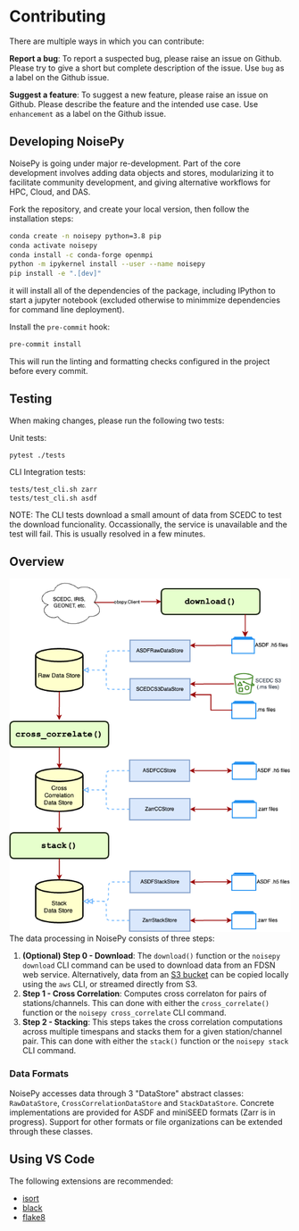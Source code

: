 # Contributing

There are multiple ways in which you can contribute:

**Report a bug**: To report a suspected bug, please raise an issue on Github. Please try to give a short but complete description of the issue. Use ```bug``` as a label on the Github issue.

**Suggest a feature**: To suggest a new feature, please raise an issue on Github. Please describe the feature and the intended use case. Use ```enhancement``` as a label on the Github issue.

## Developing NoisePy

NoisePy is going under major re-development. Part of the core development involves adding data objects and stores, modularizing it to facilitate community development, and giving alternative workflows for HPC, Cloud, and DAS.

Fork the repository, and create your local version, then follow the installation steps:
```bash
conda create -n noisepy python=3.8 pip
conda activate noisepy
conda install -c conda-forge openmpi
python -m ipykernel install --user --name noisepy
pip install -e ".[dev]"
```
it will install all of the dependencies of the package, including IPython to start a jupyter notebook (excluded otherwise to minimmize dependencies for command line deployment).

Install the `pre-commit` hook:
```sh
pre-commit install
```

This will run the linting and formatting checks configured in the project before every commit.

## Testing

When making changes, please run the following two tests:

Unit tests:
```
pytest ./tests
```

CLI Integration tests:
```
tests/test_cli.sh zarr
tests/test_cli.sh asdf
```

NOTE: The CLI tests download a small amount of data from SCEDC to test the download funcionality. Occassionally, the service
is unavailable and the test will fail. This is usually resolved in a few minutes.


## Overview

<img src="./docs/figures/data_flow.png">
The data processing in NoisePy consists of three steps:

1. **(Optional) Step 0 - Download**: The `download()` function or the `noisepy download` CLI command can be
used to download data from an FDSN web service. Alternatively, data from an [S3 bucket](https://s3.console.aws.amazon.com/s3/buckets/scedc-pds) can be copied
locally using the `aws` CLI, or streamed directly from S3.
2. **Step 1 - Cross Correlation**: Computes cross correlaton for pairs of stations/channels. This can done with either the `cross_correlate()` function or the `noisepy cross_correlate` CLI command.
3. **Step 2 - Stacking**: This steps takes the cross correlation computations across multiple timespans and stacks them for a given station/channel pair. This can done with either the `stack()` function or the `noisepy stack` CLI command.

### Data Formats

NoisePy accesses data through 3 "DataStore" abstract classes: `RawDataStore`, `CrossCorrelationDataStore` and `StackDataStore`. Concrete implementations are provided for ASDF and miniSEED formats (Zarr is in progress). Support for other formats or file organizations can be extended through these classes.

## Using VS Code

The following extensions are recommended:

- [isort](https://marketplace.visualstudio.com/items?itemName=ms-python.isort)
- [black](https://marketplace.visualstudio.com/items?itemName=ms-python.black-formatter)
- [flake8](https://marketplace.visualstudio.com/items?itemName=ms-python.flake8)
